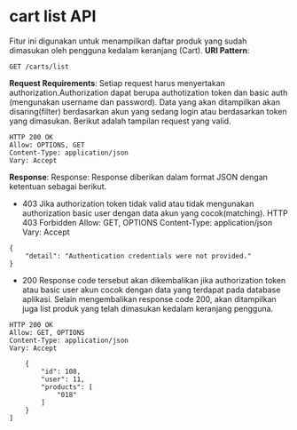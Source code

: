 # cart list API

Fitur ini digunakan untuk menampilkan daftar produk yang sudah  dimasukan oleh pengguna kedalam keranjang (Cart).
**URI Pattern**:
```
GET /carts/list
```
**Request Requirements**:
Setiap request harus menyertakan authorization.Authorization dapat berupa authotization token dan basic auth (mengunakan username dan password).  Data yang akan ditampilkan akan disaring(filter) berdasarkan akun yang sedang login atau berdasarkan token yang dimasukan. 
Berikut adalah tampilan request yang valid.
```
HTTP 200 OK
Allow: OPTIONS, GET
Content-Type: application/json
Vary: Accept

```

**Response**:
Response: Response diberikan dalam format JSON dengan ketentuan sebagai berikut.
- 403	Jika authorization token tidak valid atau tidak mengunakan authorization basic user dengan data akun yang cocok(matching). 
HTTP 403 Forbidden
Allow: GET, OPTIONS
Content-Type: application/json
Vary: Accept
```
{
    "detail": "Authentication credentials were not provided."
}
```

- 200	Response code tersebut akan dikembalikan jika authorization token atau basic user akun cocok dengan data yang terdapat pada database aplikasi. Selain mengembalikan response code 200, akan ditampilkan juga list produk yang telah dimasukan kedalam keranjang pengguna.
```
HTTP 200 OK
Allow: GET, OPTIONS
Content-Type: application/json
Vary: Accept

    {
        "id": 108,
        "user": 11,
        "products": [
            "018"
        ]
    }
]
```
